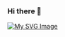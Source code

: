 ### Hi there 👋


[![My SVG Image](https://osu-sig.vercel.app/card?user=ruotian&mode=mania&animation=true)](https://osu.ppy.sh/users/24348003)


<!--
**Y-R-T/Y-R-T** is a ✨ _special_ ✨ repository because its `README.md` (this file) appears on your GitHub profile.

Here are some ideas to get you started:

- 🔭 I’m currently working on ...
- 🌱 I’m currently learning ...
- 👯 I’m looking to collaborate on ...
- 🤔 I’m looking for help with ...
- 💬 Ask me about ...
- 📫 How to reach me: ...
- 😄 Pronouns: ...
- ⚡ Fun fact: ...
-->
